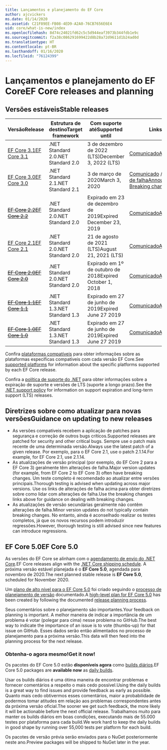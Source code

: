 ```yaml
---
title: Lançamentos e planejamento do EF Core
author: ajcvickers
ms.date: 01/14/2020
ms.assetid: C21F89EE-FB08-4ED9-A2A0-76CB7656E6E4
uid: core/what-is-new/index
ms.openlocfilehash: 8d74c24021fd62c5c5d944eaf3973b344fdb1e9c
ms.sourcegitcommit: f2a38c086291699422d8b28a72d9611d1b24ad0d
ms.translationtype: HT
ms.contentlocale: pt-BR
ms.lasthandoff: 01/16/2020
ms.locfileid: "76124399"
---
```

# <a name="ef-core-releases-and-planning"></a><span data-ttu-id="bf504-102">Lançamentos e planejamento do EF Core</span><span class="sxs-lookup"><span data-stu-id="bf504-102">EF Core releases and planning</span></span>

## <a name="stable-releases"></a><span data-ttu-id="bf504-103">Versões estáveis</span><span class="sxs-lookup"><span data-stu-id="bf504-103">Stable releases</span></span>

| <span data-ttu-id="bf504-104">Versão</span><span class="sxs-lookup"><span data-stu-id="bf504-104">Release</span></span> | <span data-ttu-id="bf504-105">Estrutura de destino</span><span class="sxs-lookup"><span data-stu-id="bf504-105">Target framework</span></span> | <span data-ttu-id="bf504-106">Com suporte até</span><span class="sxs-lookup"><span data-stu-id="bf504-106">Supported until</span></span> | <span data-ttu-id="bf504-107">Links</span><span class="sxs-lookup"><span data-stu-id="bf504-107">Links</span></span>
|:--------|------------------|-----------------|------
| [<span data-ttu-id="bf504-108">EF Core 3.1</span><span class="sxs-lookup"><span data-stu-id="bf504-108">EF Core 3.1</span></span>](https://www.nuget.org/packages/Microsoft.EntityFrameworkCore/3.1.1) | <span data-ttu-id="bf504-109">.NET Standard 2.0</span><span class="sxs-lookup"><span data-stu-id="bf504-109">.NET Standard 2.0</span></span> | <span data-ttu-id="bf504-110">3 de dezembro de 2022 (LTS)</span><span class="sxs-lookup"><span data-stu-id="bf504-110">December 3, 2022 (LTS)</span></span> | [<span data-ttu-id="bf504-111">Comunicado</span><span class="sxs-lookup"><span data-stu-id="bf504-111">Announcement</span></span>](https://devblogs.microsoft.com/dotnet/announcing-entity-framework-core-3-1-and-entity-framework-6-4/)
| [<span data-ttu-id="bf504-112">EF Core 3.0</span><span class="sxs-lookup"><span data-stu-id="bf504-112">EF Core 3.0</span></span>](https://www.nuget.org/packages/Microsoft.EntityFrameworkCore/3.0.1) | <span data-ttu-id="bf504-113">.NET Standard 2.1</span><span class="sxs-lookup"><span data-stu-id="bf504-113">.NET Standard 2.1</span></span> | <span data-ttu-id="bf504-114">3 de março de 2020</span><span class="sxs-lookup"><span data-stu-id="bf504-114">March 3, 2020</span></span> | <span data-ttu-id="bf504-115">[Comunicado](https://devblogs.microsoft.com/dotnet/announcing-ef-core-3-0-and-ef-6-3-general-availability/) / [Alterações de falha](ef-core-3.0/breaking-changes.md)</span><span class="sxs-lookup"><span data-stu-id="bf504-115">[Announcement](https://devblogs.microsoft.com/dotnet/announcing-ef-core-3-0-and-ef-6-3-general-availability/) / [Breaking changes](ef-core-3.0/breaking-changes.md)</span></span>
| <span data-ttu-id="bf504-116">~~[EF Core 2.2](https://www.nuget.org/packages/Microsoft.EntityFrameworkCore/2.2.6)~~</span><span class="sxs-lookup"><span data-stu-id="bf504-116">~~[EF Core 2.2](https://www.nuget.org/packages/Microsoft.EntityFrameworkCore/2.2.6)~~</span></span> | <span data-ttu-id="bf504-117">.NET Standard 2.0</span><span class="sxs-lookup"><span data-stu-id="bf504-117">.NET Standard 2.0</span></span> | <span data-ttu-id="bf504-118">Expirado em 23 de dezembro de 2019</span><span class="sxs-lookup"><span data-stu-id="bf504-118">Expired December 23, 2019</span></span> | [<span data-ttu-id="bf504-119">Comunicado</span><span class="sxs-lookup"><span data-stu-id="bf504-119">Announcement</span></span>](https://devblogs.microsoft.com/dotnet/announcing-entity-framework-core-2-2/)
| [<span data-ttu-id="bf504-120">EF Core 2.1</span><span class="sxs-lookup"><span data-stu-id="bf504-120">EF Core 2.1</span></span>](https://www.nuget.org/packages/Microsoft.EntityFrameworkCore/2.1.14) | <span data-ttu-id="bf504-121">.NET Standard 2.0</span><span class="sxs-lookup"><span data-stu-id="bf504-121">.NET Standard 2.0</span></span> | <span data-ttu-id="bf504-122">21 de agosto de 2021 (LTS)</span><span class="sxs-lookup"><span data-stu-id="bf504-122">August 21, 2021 (LTS)</span></span> | [<span data-ttu-id="bf504-123">Comunicado</span><span class="sxs-lookup"><span data-stu-id="bf504-123">Announcement</span></span>](https://devblogs.microsoft.com/dotnet/announcing-entity-framework-core-2-1/)
| <span data-ttu-id="bf504-124">~~[EF Core 2.0](https://www.nuget.org/packages/Microsoft.EntityFrameworkCore/2.0.3)~~</span><span class="sxs-lookup"><span data-stu-id="bf504-124">~~[EF Core 2.0](https://www.nuget.org/packages/Microsoft.EntityFrameworkCore/2.0.3)~~</span></span> | <span data-ttu-id="bf504-125">.NET Standard 2.0</span><span class="sxs-lookup"><span data-stu-id="bf504-125">.NET Standard 2.0</span></span> | <span data-ttu-id="bf504-126">Expirado em 1º de outubro de 2018</span><span class="sxs-lookup"><span data-stu-id="bf504-126">Expired October 1, 2018</span></span> | [<span data-ttu-id="bf504-127">Comunicado</span><span class="sxs-lookup"><span data-stu-id="bf504-127">Announcement</span></span>](https://devblogs.microsoft.com/dotnet/announcing-entity-framework-core-2-0/)
| <span data-ttu-id="bf504-128">~~[EF Core 1.1](https://www.nuget.org/packages/Microsoft.EntityFrameworkCore/1.1.6)~~</span><span class="sxs-lookup"><span data-stu-id="bf504-128">~~[EF Core 1.1](https://www.nuget.org/packages/Microsoft.EntityFrameworkCore/1.1.6)~~</span></span> | <span data-ttu-id="bf504-129">.NET Standard 1.3</span><span class="sxs-lookup"><span data-stu-id="bf504-129">.NET Standard 1.3</span></span> | <span data-ttu-id="bf504-130">Expirado em 27 de junho de 2019</span><span class="sxs-lookup"><span data-stu-id="bf504-130">Expired June 27 2019</span></span> | [<span data-ttu-id="bf504-131">Comunicado</span><span class="sxs-lookup"><span data-stu-id="bf504-131">Announcement</span></span>](https://devblogs.microsoft.com/dotnet/announcing-entity-framework-core-1-1/)
| <span data-ttu-id="bf504-132">~~[EF Core 1.0](https://www.nuget.org/packages/Microsoft.EntityFrameworkCore/1.0.6)~~</span><span class="sxs-lookup"><span data-stu-id="bf504-132">~~[EF Core 1.0](https://www.nuget.org/packages/Microsoft.EntityFrameworkCore/1.0.6)~~</span></span> | <span data-ttu-id="bf504-133">.NET Standard 1.3</span><span class="sxs-lookup"><span data-stu-id="bf504-133">.NET Standard 1.3</span></span> | <span data-ttu-id="bf504-134">Expirado em 27 de junho de 2019</span><span class="sxs-lookup"><span data-stu-id="bf504-134">Expired June 27 2019</span></span> | [<span data-ttu-id="bf504-135">Comunicado</span><span class="sxs-lookup"><span data-stu-id="bf504-135">Announcement</span></span>](https://devblogs.microsoft.com/dotnet/entity-framework-core-1-0-0-available/)

<span data-ttu-id="bf504-136">Confira [plataformas compatíveis](../platforms/index.md) para obter informações sobre as plataformas específicas compatíveis com cada versão EF Core.</span><span class="sxs-lookup"><span data-stu-id="bf504-136">See [supported platforms](../platforms/index.md) for information about the specific platforms supported by each EF Core release.</span></span>

<span data-ttu-id="bf504-137">Confira a [política de suporte do .NET](https://dotnet.microsoft.com/platform/support/policy/dotnet-core) para obter informações sobre a expiração de suporte e versões de LTS (suporte a longo prazo).</span><span class="sxs-lookup"><span data-stu-id="bf504-137">See the [.NET support policy](https://dotnet.microsoft.com/platform/support/policy/dotnet-core) for information on support expiration and long-term support (LTS) releases.</span></span>

## <a name="guidance-on-updating-to-new-releases"></a><span data-ttu-id="bf504-138">Diretrizes sobre como atualizar para novas versões</span><span class="sxs-lookup"><span data-stu-id="bf504-138">Guidance on updating to new releases</span></span>

* <span data-ttu-id="bf504-139">As versões compatíveis recebem a aplicação de patches para segurança e correção de outros bugs críticos.</span><span class="sxs-lookup"><span data-stu-id="bf504-139">Supported releases are patched for security and other critical bugs.</span></span> <span data-ttu-id="bf504-140">Sempre use o patch mais recente de uma determinada versão.</span><span class="sxs-lookup"><span data-stu-id="bf504-140">Always use the latest patch of a given release.</span></span> <span data-ttu-id="bf504-141">Por exemplo, para o EF Core 2.1, use o patch 2.1.14.</span><span class="sxs-lookup"><span data-stu-id="bf504-141">For example, for EF Core 2.1, use 2.1.14.</span></span>
* <span data-ttu-id="bf504-142">As atualizações de versão principal (por exemplo, do EF Core 2 para a EF Core 3) geralmente têm alterações de falha.</span><span class="sxs-lookup"><span data-stu-id="bf504-142">Major version updates (for example, from EF Core 2 to EF Core 3) often have breaking changes.</span></span> <span data-ttu-id="bf504-143">Um teste completo é recomendado ao atualizar entre versões principais.</span><span class="sxs-lookup"><span data-stu-id="bf504-143">Thorough testing is advised when updating across major versions.</span></span> <span data-ttu-id="bf504-144">Use os links de alterações de falha acima para obter diretrizes sobre como lidar com alterações de falha.</span><span class="sxs-lookup"><span data-stu-id="bf504-144">Use the breaking changes links above for guidance on dealing with breaking changes.</span></span>
* <span data-ttu-id="bf504-145">As atualizações de versão secundárias geralmente não contêm alterações de falha.</span><span class="sxs-lookup"><span data-stu-id="bf504-145">Minor version updates do not typically contain breaking changes.</span></span> <span data-ttu-id="bf504-146">No entanto, ainda é aconselhado realizar os testes completos, já que os novos recursos podem introduzir regressões.</span><span class="sxs-lookup"><span data-stu-id="bf504-146">However, thorough testing is still advised since new features can introduce regressions.</span></span>

## <a name="ef-core-50"></a><span data-ttu-id="bf504-147">EF Core 5.0</span><span class="sxs-lookup"><span data-stu-id="bf504-147">EF Core 5.0</span></span>

<span data-ttu-id="bf504-148">As versões do EF Core se alinham com o [agendamento de envio do .NET Core](https://github.com/dotnet/core/blob/master/roadmap.md).</span><span class="sxs-lookup"><span data-stu-id="bf504-148">EF Core releases align with the [.NET Core shipping schedule](https://github.com/dotnet/core/blob/master/roadmap.md).</span></span> <span data-ttu-id="bf504-149">A próxima versão estável planejada é o **EF Core 5.0**, agendada para novembro de 2020.</span><span class="sxs-lookup"><span data-stu-id="bf504-149">The next planned stable release is **EF Core 5.0**, scheduled for November 2020.</span></span>

<span data-ttu-id="bf504-150">Um [plano de alto nível para o EF Core 5.0](ef-core-5.0/plan.md) foi criado seguindo o [processo de planejamento de versão](release-planning.md) documentado.</span><span class="sxs-lookup"><span data-stu-id="bf504-150">A [high-level plan for EF Core 5.0](ef-core-5.0/plan.md) has been created by following the documented [release planning process](release-planning.md).</span></span>

<span data-ttu-id="bf504-151">Seus comentários sobre o planejamento são importantes.</span><span class="sxs-lookup"><span data-stu-id="bf504-151">Your feedback on planning is important.</span></span> <span data-ttu-id="bf504-152">A melhor maneira de indicar a importância de um problema é votar (polegar para cima) nesse problema no GitHub.</span><span class="sxs-lookup"><span data-stu-id="bf504-152">The best way to indicate the importance of an issue is to vote (thumbs-up) for that issue on GitHub.</span></span> <span data-ttu-id="bf504-153">Esses dados serão então alimentados no processo de planejamento para a próxima versão.</span><span class="sxs-lookup"><span data-stu-id="bf504-153">This data will then feed into the planning process for the next release.</span></span>

### <a name="get-it-now"></a><span data-ttu-id="bf504-154">Obtenha-o agora mesmo!</span><span class="sxs-lookup"><span data-stu-id="bf504-154">Get it now!</span></span>

<span data-ttu-id="bf504-155">Os pacotes do EF Core 5.0 estão **disponíveis agora** como [builds diários](https://github.com/aspnet/AspNetCore/blob/master/docs/DailyBuilds.md).</span><span class="sxs-lookup"><span data-stu-id="bf504-155">EF Core 5.0 packages are **available now** as [daily builds](https://github.com/aspnet/AspNetCore/blob/master/docs/DailyBuilds.md).</span></span> 

<span data-ttu-id="bf504-156">Usar os builds diários é uma ótima maneira de encontrar problemas e fornecer comentários a respeito o mais cedo possível.</span><span class="sxs-lookup"><span data-stu-id="bf504-156">Using the daily builds is a great way to find issues and provide feedback as early as possible.</span></span> <span data-ttu-id="bf504-157">Quanto mais cedo obtivermos esses comentários, maior a probabilidade de podermos tomar atitudes em relação aos problemas correspondentes antes da próxima versão oficial.</span><span class="sxs-lookup"><span data-stu-id="bf504-157">The sooner we get such feedback, the more likely it will be actionable before the next official release.</span></span> <span data-ttu-id="bf504-158">Trabalhamos muito para manter os builds diários em boas condições, executando mais de 55.000 testes por plataforma para cada build.</span><span class="sxs-lookup"><span data-stu-id="bf504-158">We work hard to keep the daily builds in good shape by running over 55,000 tests per platform for each build.</span></span>

<span data-ttu-id="bf504-159">Os pacotes de versão prévia serão enviados para o NuGet posteriormente neste ano.</span><span class="sxs-lookup"><span data-stu-id="bf504-159">Preview packages will be shipped to NuGet later in the year.</span></span>

